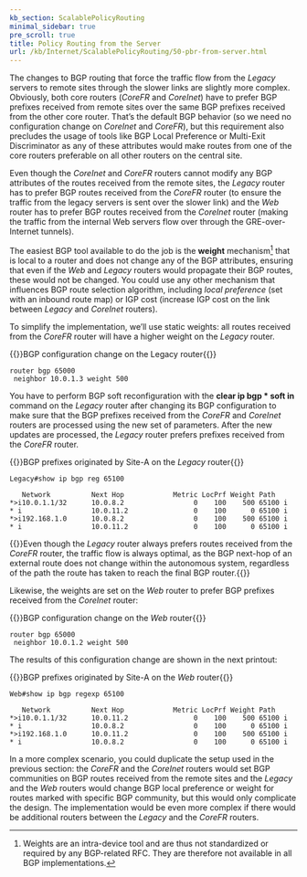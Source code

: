 ```yaml
---
kb_section: ScalablePolicyRouting
minimal_sidebar: true
pre_scroll: true
title: Policy Routing from the Server
url: /kb/Internet/ScalablePolicyRouting/50-pbr-from-server.html
---
```

The changes to BGP routing that force the traffic flow from the *Legacy* servers to remote sites through the slower links are slightly more complex. Obviously, both core routers (*CoreFR* and *CoreInet*) have to prefer BGP prefixes received from remote sites over the same BGP prefixes received from the other core router. That’s the default BGP behavior (so we need no configuration change on *CoreInet* and *CoreFR*), but this requirement also precludes the usage of tools like BGP Local Preference or Multi-Exit Discriminator as any of these attributes would make routes from one of the core routers preferable on all other routers on the central site.

Even though the *CoreInet* and *CoreFR* routers cannot modify any BGP attributes of the routes received from the remote sites, the *Legacy* router has to prefer BGP routes received from the *CoreFR* router (to ensure the traffic from the legacy servers is sent over the slower link) and the *Web* router has to prefer BGP routes received from the *CoreInet* router (making the traffic from the internal Web servers flow over through the GRE-over-Internet tunnels).

The easiest BGP tool available to do the job is the **weight** mechanism[^WL] that is local to a router and does not change any of the BGP attributes, ensuring that even if the *Web* and *Legacy* routers would propagate their BGP routes, these would not be changed. You could use any other mechanism that influences BGP route selection algorithm, including _local preference_ (set with an inbound route map) or IGP cost (increase IGP cost on the link between *Legacy* and *CoreInet* routers).

To simplify the implementation, we’ll use static weights: all routes received from the *CoreFR* router will have a higher weight on the *Legacy* router. 

[^WL]: Weights are an intra-device tool and are thus not standardized or required by any BGP-related RFC. They are therefore not available in all BGP implementations.

{{<cc>}}BGP configuration change on the Legacy router{{</cc>}}
```
router bgp 65000
 neighbor 10.0.1.3 weight 500
```

You have to perform BGP soft reconfiguration with the **clear ip bgp \* soft in** command on the *Legacy* router after changing its BGP configuration to make sure that the BGP prefixes received from the *CoreFR* and *CoreInet* routers are processed using the new set of parameters. After the new updates are processed, the *Legacy* router prefers prefixes received from the *CoreFR* router.

{{<cc>}}BGP prefixes originated by Site-A on the *Legacy* router{{</cc>}}
```
Legacy#show ip bgp reg 65100

   Network          Next Hop            Metric LocPrf Weight Path
*>i10.0.1.1/32      10.0.8.2                 0    100    500 65100 i
* i                 10.0.11.2                0    100      0 65100 i
*>i192.168.1.0      10.0.8.2                 0    100    500 65100 i
* i                 10.0.11.2                0    100      0 65100 i 
```

{{<note note>}}Even though the *Legacy* router always prefers routes received from the *CoreFR* router, the traffic flow is always optimal, as the BGP next-hop of an external route does not change within the autonomous system, regardless of the path the route has taken to reach the final BGP router.{{</note>}}

Likewise, the weights are set on the *Web* router to prefer BGP prefixes received from the *CoreInet* router:

{{<cc>}}BGP configuration change on the *Web* router{{</cc>}}
```
router bgp 65000
 neighbor 10.0.1.2 weight 500
```

The results of this configuration change are shown in the next printout:

{{<cc>}}BGP prefixes originated by Site-A on the *Web* router{{</cc>}}
```
Web#show ip bgp regexp 65100

   Network          Next Hop            Metric LocPrf Weight Path
*>i10.0.1.1/32      10.0.11.2                0    100    500 65100 i
* i                 10.0.8.2                 0    100      0 65100 i
*>i192.168.1.0      10.0.11.2                0    100    500 65100 i
* i                 10.0.8.2                 0    100      0 65100 i
```

In a more complex scenario, you could duplicate the setup used in the previous section: the *CoreFR* and the *CoreInet* routers would set BGP communities on BGP routes received from the remote sites and the *Legacy* and the *Web* routers would change BGP local preference or weight for routes marked with specific BGP community, but this would only complicate the design. The implementation would be even more complex if there would be additional routers between the *Legacy* and the *CoreFR* routers.
